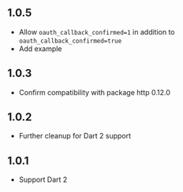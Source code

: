 ## 1.0.5
- Allow `oauth_callback_confirmed=1` in addition to `oauth_callback_confirmed=true`
- Add example

## 1.0.3
- Confirm compatibility with package http 0.12.0

## 1.0.2
- Further cleanup for Dart 2 support

## 1.0.1
- Support Dart 2
